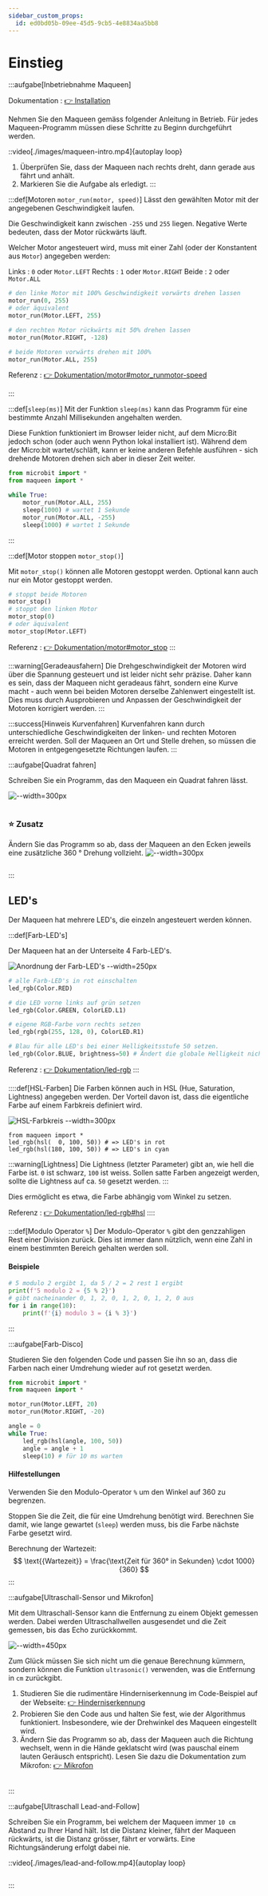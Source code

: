 ```yaml
---
sidebar_custom_props:
  id: ed0bd05b-09ee-45d5-9cb5-4e8834aa5bb8
---
```

# Einstieg

:::aufgabe[Inbetriebnahme Maqueen]
<Answer type="state" webKey="0eff77c4-2629-4b69-bb87-2d0b1279e6f3" />

Dokumentation
: [👉 Installation](https://gbsl-informatik.github.io/maqueen-plus-v2-mpy/docs/)

Nehmen Sie den Maqueen gemäss folgender Anleitung in Betrieb. Für jedes Maqueen-Programm müssen diese Schritte zu Beginn durchgeführt werden. 

::video[./images/maqueen-intro.mp4]{autoplay loop}

1. Überprüfen Sie, dass der Maqueen nach rechts dreht, dann gerade aus fährt und anhält. 
2. Markieren Sie die Aufgabe als erledigt.
:::

:::def[Motoren `motor_run(motor, speed)`]
Lässt den gewählten Motor mit der angegebenen Geschwindigkeit laufen.

Die Geschwindigkeit kann zwischen `-255` und `255` liegen. Negative Werte bedeuten, dass der Motor rückwärts läuft.

Welcher Motor angesteuert wird, muss mit einer Zahl (oder der Konstantent aus `Motor`) angegeben werden:

Links
: `0` oder `Motor.LEFT`
Rechts
: `1` oder `Motor.RIGHT`
Beide
: `2` oder `Motor.ALL`

```py
# den linke Motor mit 100% Geschwindigkeit vorwärts drehen lassen
motor_run(0, 255)
# oder äquivalent
motor_run(Motor.LEFT, 255)

# den rechten Motor rückwärts mit 50% drehen lassen
motor_run(Motor.RIGHT, -128)

# beide Motoren vorwärts drehen mit 100%
motor_run(Motor.ALL, 255)
```

Referenz
: [👉 Dokumentation/motor#motor_runmotor-speed](https://gbsl-informatik.github.io/maqueen-plus-v2-mpy/docs/api/motor#motor_runmotor-speed)

:::


:::def[`sleep(ms)`]
Mit der Funktion `sleep(ms)` kann das Programm für eine bestimmte Anzahl Millisekunden angehalten werden.

Diese Funktion funktioniert im Browser leider nicht, auf dem Micro\:Bit jedoch schon (oder auch wenn Python lokal installiert ist). Während dem der Micro\:bit wartet/schläft, kann er keine anderen Befehle ausführen - sich drehende Motoren drehen sich aber in dieser Zeit weiter.

```py
from microbit import *
from maqueen import *

while True:
    motor_run(Motor.ALL, 255)
    sleep(1000) # wartet 1 Sekunde
    motor_run(Motor.ALL, -255)
    sleep(1000) # wartet 1 Sekunde
```
:::

:::def[Motor stoppen `motor_stop()`]

Mit `motor_stop()` können alle Motoren gestoppt werden. Optional kann auch nur ein Motor gestoppt werden.

```py
# stoppt beide Motoren
motor_stop()
# stoppt den linken Motor
motor_stop(0)
# oder äquivalent
motor_stop(Motor.LEFT)
```

Referenz
: [👉 Dokumentation/motor#motor_stop](https://gbsl-informatik.github.io/maqueen-plus-v2-mpy/docs/api/motor#motor_stop)
:::

:::warning[Geradeausfahern]
Die Drehgeschwindigkeit der Motoren wird über die Spannung gesteuert und ist leider nicht sehr präzise. Daher kann es sein, dass der Maqueen nicht geradeaus fährt, sondern eine Kurve macht - auch wenn bei beiden Motoren derselbe Zahlenwert eingestellt ist. Dies muss durch Ausprobieren und Anpassen der Geschwindigkeit der Motoren korrigiert werden.
:::

:::success[Hinweis Kurvenfahren]
Kurvenfahren kann durch unterschiedliche Geschwindigkeiten der linken- und rechten Motoren erreicht werden. Soll der Maqueen an Ort und Stelle drehen, so müssen die Motoren in entgegengesetzte Richtungen laufen.
:::


:::aufgabe[Quadrat fahren]
<Answer type="state" webKey="cac5a052-f977-4649-a918-214ecfe85c92" />

Schreiben Sie ein Programm, das den Maqueen ein Quadrat fahren lässt.

![--width=300px](./images/square.png)

```mpy live_py id=320176d9-f2b5-4345-a576-2c04e333c192

```

### ⭐ Zusatz
Ändern Sie das Programm so ab, dass der Maqueen an den Ecken jeweils eine zusätzliche 360 ° Drehung vollzieht.
![--width=300px](./images/square360.png)

```mpy live_py id=6187de79-61f4-4262-9a0e-034ff028904b

```

:::

## LED's

Der Maqueen hat mehrere LED's, die einzeln angesteuert werden können.

:::def[Farb-LED's]

Der Maqueen hat an der Unterseite 4 Farb-LED's.

![Anordnung der Farb-LED's --width=250px](./images/maqueen-leds.png)

```py
# alle Farb-LED's in rot einschalten
led_rgb(Color.RED)

# die LED vorne links auf grün setzen
led_rgb(Color.GREEN, ColorLED.L1)

# eigene RGB-Farbe vorn rechts setzen
led_rgb(rgb(255, 128, 0), ColorLED.R1)

# Blau für alle LED's bei einer Helligkeitsstufe 50 setzen.
led_rgb(Color.BLUE, brightness=50) # Ändert die globale Helligkeit nicht.
```

Referenz
: [👉 Dokumentation/led-rgb](https://gbsl-informatik.github.io/maqueen-plus-v2-mpy/docs/api/led-rgb#api)
:::

::::def[HSL-Farben]
Die Farben können auch in HSL (Hue, Saturation, Lightness) angegeben werden. Der Vorteil davon ist, dass die eigentliche Farbe auf einem Farbkreis definiert wird.

![HSL-Farbkreis --width=300px](./images/hsl-color-circle.png)

```mpy
from maqueen import *
led_rgb(hsl(  0, 100, 50)) # => LED's in rot
led_rgb(hsl(180, 100, 50)) # => LED's in cyan
```

:::warning[Lightness]
Die Lightness (letzter Parameter) gibt an, wie hell die Farbe ist. `0` ist schwarz, `100` ist weiss. Sollen satte Farben angezeigt werden, sollte die Lightness auf ca. `50` gesetzt werden.
:::

Dies ermöglicht es etwa, die Farbe abhängig vom Winkel zu setzen.

Referenz
: [👉 Dokumentation/led-rgb#hsl](https://gbsl-informatik.github.io/maqueen-plus-v2-mpy/docs/api/led-rgb#hsl)
::::

:::def[Modulo Operator `%`]
Der Modulo-Operator `%` gibt den genzzahligen Rest einer Division zurück. Dies ist immer dann nützlich, wenn eine Zahl in einem bestimmten Bereich gehalten werden soll.

#### Beispiele
```py live_py slim
# 5 modulo 2 ergibt 1, da 5 / 2 = 2 rest 1 ergibt
print(f'5 modulo 2 = {5 % 2}')
# gibt nacheinander 0, 1, 2, 0, 1, 2, 0, 1, 2, 0 aus
for i in range(10):
    print(f'{i} modulo 3 = {i % 3}')
```
:::

:::aufgabe[Farb-Disco]
<Answer type="state" webKey="5ad417e2-37f2-454b-9a3d-8727aa30983a" />

Studieren Sie den folgenden Code und passen Sie ihn so an, dass die Farben nach einer Umdrehung wieder auf rot gesetzt werden.

```py live_py id=48d2c03f-b4f2-4b98-ac20-20d1afeef380
from microbit import *
from maqueen import *

motor_run(Motor.LEFT, 20)
motor_run(Motor.RIGHT, -20)

angle = 0
while True:
    led_rgb(hsl(angle, 100, 50))
    angle = angle + 1
    sleep(10) # für 10 ms warten
```

#### Hilfestellungen
<Hint title="Hinweis 1">

Verwenden Sie den Modulo-Operator `%` um den Winkel auf 360 zu begrenzen.
</Hint>
<Hint title="Hinweis 2">

Stoppen Sie die Zeit, die für eine Umdrehung benötigt wird. Berechnen Sie damit, wie lange gewartet (`sleep`) werden muss, bis die Farbe nächste Farbe gesetzt wird.
</Hint>
<Hint title="Hinweis 3">

Berechnung der Wartezeit:
$$
\text{{Wartezeit}} = \frac{\text{Zeit für 360° in Sekunden} \cdot 1000}{360}
$$
</Hint>
:::

:::aufgabe[Ultraschall-Sensor und Mikrofon]
<Answer type="state" webKey="51858d69-2fe6-4a81-bbbe-2a0f7fd5d576" />

Mit dem Ultraschall-Sensor kann die Entfernung zu einem Objekt gemessen werden. Dabei werden Ultraschallwellen ausgesendet und die Zeit gemessen, bis das Echo zurückkommt.

![--width=450px](./images/ultrasonic-sensor.png)

Zum Glück müssen Sie sich nicht um die genaue Berechnung kümmern, sondern können die Funktion `ultrasonic()` verwenden, was die Entfernung in `cm` zurückgibt.

1. Studieren Sie die rudimentäre Hinderniserkennung im Code-Beispiel auf der Webseite: [👉 Hinderniserkennung](https://gbsl-informatik.github.io/maqueen-plus-v2-mpy/docs/examples/obstacle-avoidance)
2. Probieren Sie den Code aus und halten Sie fest, wie der Algorithmus funktioniert. Insbesondere, wie der Drehwinkel des Maqueen eingestellt wird.
    <Answer type="text" webKey="0bc69733-d362-42b3-b9f1-7c9b35c84218" />
3. Ändern Sie das Programm so ab, dass der Maqueen auch die Richtung wechselt, wenn in die Hände geklatscht wird (was pauschal einem lauten Geräusch entspricht). Lesen Sie dazu die Dokumentation zum Mikrofon: [👉 Mikrofon](https://python.microbit.org/v/3/reference/microphone)

```mpy live_py id=76d88313-309d-40a2-a79d-1f33b97202ff

```
:::

:::aufgabe[Ultraschall Lead-and-Follow]
<Answer type="state" webKey="25293200-bca2-4590-82a2-39f66d12f85f" />

Schreiben Sie ein Programm, bei welchem der Maqueen immer `10 cm` Abstand zu Ihrer Hand hält. Ist die Distanz kleiner, fährt der Maqueen rückwärts, ist die Distanz grösser, fährt er vorwärts. Eine Richtungsänderung erfolgt dabei nie.

::video[./images/lead-and-follow.mp4]{autoplay loop}


```mpy live_py id=a68792f6-f832-4d74-9d9e-80ee1d2762e6

```
:::